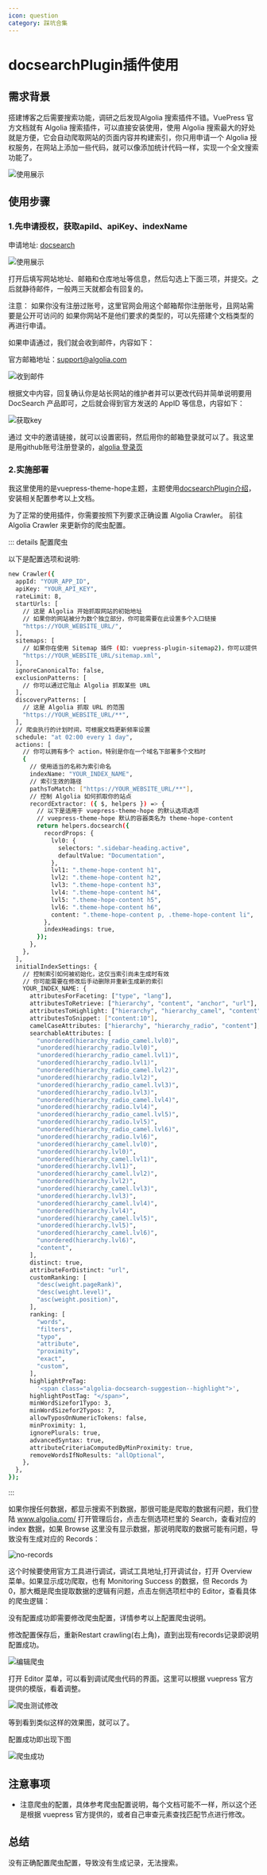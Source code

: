 ```yaml
---
icon: question
category: 踩坑合集
---
```


# docsearchPlugin插件使用

## 需求背景

搭建博客之后需要搜索功能，调研之后发现Algolia 搜索插件不错。VuePress 官方文档就有 Algolia 搜索插件，可以直接安装使用，使用 Algolia 搜索最大的好处就是方便，它会自动爬取网站的页面内容并构建索引，你只用申请一个 Algolia 授权服务，在网站上添加一些代码，就可以像添加统计代码一样，实现一个全文搜索功能了。

![使用展示](./assets/result.png)

## 使用步骤

### 1.先申请授权，获取apiId、apiKey、indexName
申请地址: [docsearch](https://docsearch.algolia.com/apply/)

![使用展示](./assets/apply.png)

打开后填写网站地址、邮箱和仓库地址等信息，然后勾选上下面三项，并提交。之后就静待邮件，一般两三天就都会有回复的。

注意： 如果你没有注册过账号，这里官网会用这个邮箱帮你注册账号，且网站需要是公开可访问的 如果你网站不是他们要求的类型的，可以先搭建个文档类型的再进行申请。

如果申请通过，我们就会收到邮件，内容如下：

官方邮箱地址：support@algolia.com

![收到邮件](./assets/response.png)

根据文中内容，回复确认你是站长网站的维护者并可以更改代码并简单说明要用 DocSearch 产品即可，之后就会得到官方发送的 AppID 等信息，内容如下：

![获取key](./assets/getKey.png)

通过 文中的邀请链接，就可以设置密码，然后用你的邮箱登录就可以了。我这里是用github账号注册登录的，[algolia 登录页](https://crawler.algolia.com/admin)

### 2.实施部署

我这里使用的是vuepress-theme-hope主题，主题使用[docsearchPlugin介绍](https://vuepress-theme-hope.github.io/v2/zh/guide/feature/search.html#%E4%BD%BF%E7%94%A8-vuepress-plugin-docsearch)，安装相关配置参考以上文档。

为了正常的使用插件，你需要按照下列要求正确设置 Algolia Crawler。 前往 Algolia Crawler 来更新你的爬虫配置。

::: details 配置爬虫

以下是配置选项和说明:

```bash
new Crawler({
  appId: "YOUR_APP_ID",
  apiKey: "YOUR_API_KEY",
  rateLimit: 8,
  startUrls: [
    // 这是 Algolia 开始抓取网站的初始地址
    // 如果你的网站被分为数个独立部分，你可能需要在此设置多个入口链接
    "https://YOUR_WEBSITE_URL/",
  ],
  sitemaps: [
    // 如果你在使用 Sitemap 插件 (如: vuepress-plugin-sitemap2)，你可以提供 Sitemap 链接
    "https://YOUR_WEBSITE_URL/sitemap.xml",
  ],
  ignoreCanonicalTo: false,
  exclusionPatterns: [
    // 你可以通过它阻止 Algolia 抓取某些 URL
  ],
  discoveryPatterns: [
    // 这是 Algolia 抓取 URL 的范围
    "https://YOUR_WEBSITE_URL/**",
  ],
  // 爬虫执行的计划时间，可根据文档更新频率设置
  schedule: "at 02:00 every 1 day",
  actions: [
    // 你可以拥有多个 action，特别是你在一个域名下部署多个文档时
    {
      // 使用适当的名称为索引命名
      indexName: "YOUR_INDEX_NAME",
      // 索引生效的路径
      pathsToMatch: ["https://YOUR_WEBSITE_URL/**"],
      // 控制 Algolia 如何抓取你的站点
      recordExtractor: ({ $, helpers }) => {
        // 以下是适用于 vuepress-theme-hope 的默认选项选项
        // vuepress-theme-hope 默认的容器类名为 theme-hope-content
        return helpers.docsearch({
          recordProps: {
            lvl0: {
              selectors: ".sidebar-heading.active",
              defaultValue: "Documentation",
            },
            lvl1: ".theme-hope-content h1",
            lvl2: ".theme-hope-content h2",
            lvl3: ".theme-hope-content h3",
            lvl4: ".theme-hope-content h4",
            lvl5: ".theme-hope-content h5",
            lvl6: ".theme-hope-content h6",
            content: ".theme-hope-content p, .theme-hope-content li",
          },
          indexHeadings: true,
        });
      },
    },
  ],
  initialIndexSettings: {
    // 控制索引如何被初始化，这仅当索引尚未生成时有效
    // 你可能需要在修改后手动删除并重新生成新的索引
    YOUR_INDEX_NAME: {
      attributesForFaceting: ["type", "lang"],
      attributesToRetrieve: ["hierarchy", "content", "anchor", "url"],
      attributesToHighlight: ["hierarchy", "hierarchy_camel", "content"],
      attributesToSnippet: ["content:10"],
      camelCaseAttributes: ["hierarchy", "hierarchy_radio", "content"],
      searchableAttributes: [
        "unordered(hierarchy_radio_camel.lvl0)",
        "unordered(hierarchy_radio.lvl0)",
        "unordered(hierarchy_radio_camel.lvl1)",
        "unordered(hierarchy_radio.lvl1)",
        "unordered(hierarchy_radio_camel.lvl2)",
        "unordered(hierarchy_radio.lvl2)",
        "unordered(hierarchy_radio_camel.lvl3)",
        "unordered(hierarchy_radio.lvl3)",
        "unordered(hierarchy_radio_camel.lvl4)",
        "unordered(hierarchy_radio.lvl4)",
        "unordered(hierarchy_radio_camel.lvl5)",
        "unordered(hierarchy_radio.lvl5)",
        "unordered(hierarchy_radio_camel.lvl6)",
        "unordered(hierarchy_radio.lvl6)",
        "unordered(hierarchy_camel.lvl0)",
        "unordered(hierarchy.lvl0)",
        "unordered(hierarchy_camel.lvl1)",
        "unordered(hierarchy.lvl1)",
        "unordered(hierarchy_camel.lvl2)",
        "unordered(hierarchy.lvl2)",
        "unordered(hierarchy_camel.lvl3)",
        "unordered(hierarchy.lvl3)",
        "unordered(hierarchy_camel.lvl4)",
        "unordered(hierarchy.lvl4)",
        "unordered(hierarchy_camel.lvl5)",
        "unordered(hierarchy.lvl5)",
        "unordered(hierarchy_camel.lvl6)",
        "unordered(hierarchy.lvl6)",
        "content",
      ],
      distinct: true,
      attributeForDistinct: "url",
      customRanking: [
        "desc(weight.pageRank)",
        "desc(weight.level)",
        "asc(weight.position)",
      ],
      ranking: [
        "words",
        "filters",
        "typo",
        "attribute",
        "proximity",
        "exact",
        "custom",
      ],
      highlightPreTag:
        '<span class="algolia-docsearch-suggestion--highlight">',
      highlightPostTag: "</span>",
      minWordSizefor1Typo: 3,
      minWordSizefor2Typos: 7,
      allowTyposOnNumericTokens: false,
      minProximity: 1,
      ignorePlurals: true,
      advancedSyntax: true,
      attributeCriteriaComputedByMinProximity: true,
      removeWordsIfNoResults: "allOptional",
    },
  },
});
```
:::

如果你搜任何数据，都显示搜索不到数据，那很可能是爬取的数据有问题，我们登陆 www.algolia.com/ 打开管理后台，点击左侧选项栏里的 Search，查看对应的 index 数据，如果 Browse 这里没有显示数据，那说明爬取的数据可能有问题，导致没有生成对应的 Records：

![no-records](./assets/no-records.png)

这个时候要使用官方工具进行调试，调试工具地址,打开调试台，打开 Overview 菜单。如果显示成功爬取，也有 Monitoring Success 的数据，但 Records 为 0，那大概是爬虫提取数据的逻辑有问题，点击左侧选项栏中的 Editor，查看具体的爬虫逻辑：

没有配置成功即需要修改爬虫配置，详情参考以上配置爬虫说明。

修改配置保存后，重新Restart crawling(右上角)，直到出现有records记录即说明配置成功。

![编辑爬虫](./assets/edit.png)

打开 Editor 菜单，可以看到调试爬虫代码的界面。这里可以根据 vuepress 官方提供的模版，看着调整。

![爬虫测试修改](./assets/records.png)

等到看到类似这样的效果图，就可以了。

配置成功即出现下图

![爬虫成功](./assets/success.png)

## 注意事项
* 注意爬虫的配置，具体参考爬虫配置说明，每个文档可能不一样，所以这个还是根据 vuepress 官方提供的，或者自己审查元素查找匹配节点进行修改。

## 总结
没有正确配置爬虫配置，导致没有生成记录，无法搜索。











